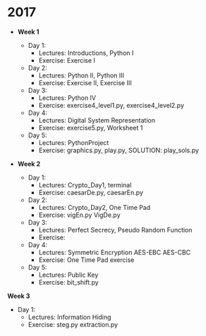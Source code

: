 # 2017

- **Week 1**
   - Day 1:
     - Lectures: Introductions, Python I
     - Exercise: Exercise I 
   - Day 2:
     - Lectures: Python II, Python III
     - Exercise: Exercise II, Exercise III 
   - Day 3:
     - Lectures: Python IV
     - Exercise: exercise4_level1.py, exercise4_level2.py
   - Day 4:
     - Lectures: Digital System Representation
     - Exercise: exercise5.py, Worksheet 1
   - Day 5:
     - Lectures: PythonProject
     - Exercise: graphics.py, play.py, SOLUTION: play_sols.py  

- **Week 2**
   - Day 1:
     - Lectures: Crypto_Day1, terminal
     - Exercise: caesarDe.py, caesarEn.py
   - Day 2:
     - Lectures: Crypto_Day2, One Time Pad
     - Exercise: vigEn.py VigDe.py
   - Day 3:
     - Lectures: Perfect Secrecy, Pseudo Random Function
     - Exercise: 
   - Day 4:
     - Lectures: Symmetric Encryption AES-EBC AES-CBC
     - Exercise: One Time Pad exercise
   - Day 5:
      - Lectures: Public Key
      - Exercise: bit_shift.py

**Week 3**
   - Day 1:
     - Lectures: Information Hiding
     - Exercise: steg.py extraction.py
